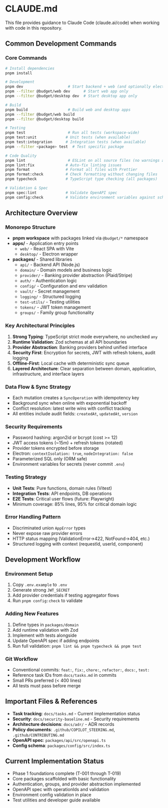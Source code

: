 # CLAUDE.md

This file provides guidance to Claude Code (claude.ai/code) when working with code in this repository.

## Common Development Commands

### Core Commands

```bash
# Install dependencies
pnpm install

# Development
pnpm dev                    # Start backend + web (and optionally electron)
pnpm --filter @budget/web dev      # Start web app only
pnpm --filter @budget/desktop dev  # Start desktop app only

# Build
pnpm build                  # Build web and desktop apps
pnpm --filter @budget/web build
pnpm --filter @budget/desktop build

# Testing
pnpm test                   # Run all tests (workspace-wide)
pnpm test:unit             # Unit tests (when available)
pnpm test:integration      # Integration tests (when available)
pnpm --filter <package> test  # Test specific package

# Code Quality
pnpm lint                   # ESLint on all source files (no warnings allowed)
pnpm lint:fix              # Auto-fix linting issues
pnpm format                # Format all files with Prettier
pnpm format:check          # Check formatting without changing files
pnpm typecheck             # TypeScript type checking (all packages)

# Validation & Spec
pnpm spec:lint             # Validate OpenAPI spec
pnpm config:check          # Validate environment variables against schema
```

## Architecture Overview

### Monorepo Structure

- **pnpm workspace** with packages linked via `@budget/*` namespace
- **apps/** - Application entry points
  - `web/` - React SPA with Vite
  - `desktop/` - Electron wrapper
- **packages/** - Shared libraries
  - `api/` - Backend API (Node.js)
  - `domain/` - Domain models and business logic
  - `provider/` - Banking provider abstraction (Plaid/Stripe)
  - `auth/` - Authentication logic
  - `config/` - Configuration and env validation
  - `vault/` - Secret management
  - `logging/` - Structured logging
  - `test-utils/` - Testing utilities
  - `tokens/` - JWT token management
  - `groups/` - Family group functionality

### Key Architectural Principles

1. **Strong Typing**: TypeScript strict mode everywhere, no unchecked `any`
2. **Runtime Validation**: Zod schemas at all API boundaries
3. **Provider Abstraction**: Banking providers behind unified interface
4. **Security First**: Encryption for secrets, JWT with refresh tokens, audit logging
5. **Offline-First**: Local cache with deterministic sync queue
6. **Layered Architecture**: Clear separation between domain, application, infrastructure, and interface layers

### Data Flow & Sync Strategy

- Each mutation creates a `SyncOperation` with idempotency key
- Background sync when online with exponential backoff
- Conflict resolution: latest write wins with conflict tracking
- All entities include audit fields: `createdAt`, `updatedAt`, `version`

### Security Requirements

- Password hashing: argon2id or bcrypt (cost >= 12)
- JWT access tokens (~15m) + refresh tokens (rotated)
- Provider tokens encrypted before storage
- Electron: `contextIsolation: true`, `nodeIntegration: false`
- Parameterized SQL only (ORM safe)
- Environment variables for secrets (never commit `.env`)

### Testing Strategy

- **Unit Tests**: Pure functions, domain rules (Vitest)
- **Integration Tests**: API endpoints, DB operations
- **E2E Tests**: Critical user flows (future: Playwright)
- Minimum coverage: 85% lines, 95% for critical domain logic

### Error Handling Pattern

- Discriminated union `AppError` types
- Never expose raw provider errors
- HTTP status mapping (ValidationError→422, NotFound→404, etc.)
- Structured logging with context (requestId, userId, component)

## Development Workflow

### Environment Setup

1. Copy `.env.example` to `.env`
2. Generate strong `JWT_SECRET`
3. Add provider credentials if testing aggregator flows
4. Run `pnpm config:check` to validate

### Adding New Features

1. Define types in `packages/domain`
2. Add runtime validation with Zod
3. Implement with tests alongside
4. Update OpenAPI spec if adding endpoints
5. Run full validation: `pnpm lint && pnpm typecheck && pnpm test`

### Git Workflow

- Conventional commits: `feat:`, `fix:`, `chore:`, `refactor:`, `docs:`, `test:`
- Reference task IDs from `docs/tasks.md` in commits
- Small PRs preferred (< 400 lines)
- All tests must pass before merge

## Important Files & References

- **Task tracking**: `docs/tasks.md` - Current implementation status
- **Security**: `docs/security-baseline.md` - Security requirements
- **Architecture decisions**: `docs/adr/` - ADR records
- **Policy documents**: `.github/COPILOT_STEERING.md`, `.github/CONTRIBUTING.md`
- **OpenAPI spec**: `packages/api/src/openapi.ts`
- **Config schema**: `packages/config/src/index.ts`

## Current Implementation Status

- Phase 1 foundations complete (T-001 through T-019)
- Core packages scaffolded with basic functionality
- Authentication, groups, and provider abstraction implemented
- OpenAPI spec with operationIds and validation
- Environment config validation in place
- Test utilities and developer guide available
